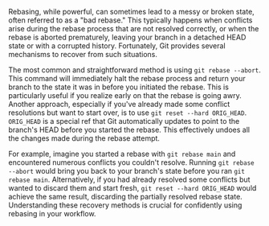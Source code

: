 Rebasing, while powerful, can sometimes lead to a messy or broken state, often referred to as a "bad rebase." This typically happens when conflicts arise during the rebase process that are not resolved correctly, or when the rebase is aborted prematurely, leaving your branch in a detached HEAD state or with a corrupted history. Fortunately, Git provides several mechanisms to recover from such situations.

The most common and straightforward method is using `git rebase --abort`. This command will immediately halt the rebase process and return your branch to the state it was in before you initiated the rebase. This is particularly useful if you realize early on that the rebase is going awry. Another approach, especially if you've already made some conflict resolutions but want to start over, is to use `git reset --hard ORIG_HEAD`. `ORIG_HEAD` is a special ref that Git automatically updates to point to the branch's HEAD before you started the rebase. This effectively undoes all the changes made during the rebase attempt.

For example, imagine you started a rebase with `git rebase main` and encountered numerous conflicts you couldn't resolve. Running `git rebase --abort` would bring you back to your branch's state before you ran `git rebase main`. Alternatively, if you had already resolved some conflicts but wanted to discard them and start fresh, `git reset --hard ORIG_HEAD` would achieve the same result, discarding the partially resolved rebase state. Understanding these recovery methods is crucial for confidently using rebasing in your workflow.